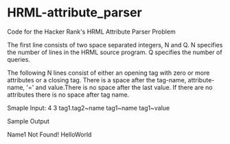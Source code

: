 # HRML-attribute_parser
Code  for the Hacker Rank's HRML Attribute Parser Problem 

The first line consists of two space separated integers, N and Q. N specifies the number of lines in the HRML source program. Q specifies the number of queries.

The following N lines consist of either an opening tag with zero or more attributes or a closing tag. There is a space after the tag-name, attribute-name, '=' and value.There is no space after the last value. If there are no attributes there is no space after tag name.

Smaple Input:
4 3
<tag1 value = "HelloWorld">
<tag2 name = "Name1">
</tag2>
</tag1>
tag1.tag2~name
tag1~name
tag1~value


Sample Output

Name1
Not Found!
HelloWorld
